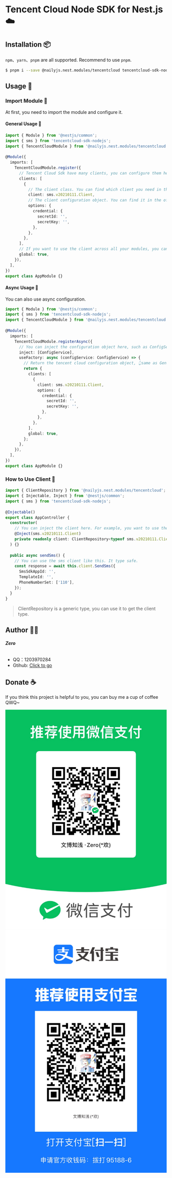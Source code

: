# Tencent Cloud Node SDK for Nest.js ☁️

## Installation 📦

`npm`、`yarn`、`pnpm` are all supported. Recommend to use `pnpm`.

```bash
$ pnpm i --save @nailyjs.nest.modules/tencentcloud tencentcloud-sdk-nodejs
```

## Usage 👋

### Import Module 🧩

At first, you need to import the module and configure it.

#### General Usage 🚀

```typescript
import { Module } from '@nestjs/common';
import { sms } from 'tencentcloud-sdk-nodejs';
import { TencentCloudModule } from '@nailyjs.nest.modules/tencentcloud';

@Module({
  imports: [
    TencentCloudModule.register({
      // Tencent Cloud Sdk have many clients, you can configure them here.
      clients: [
        {
          // The client class. You can find which client you need in the official documentation: https://github.com/TencentCloud/tencentcloud-sdk-nodejs?tab=readme-ov-file#%E7%AE%80%E4%BB%8B
          client: sms.v20210111.Client,
          // The client configuration object. You can find it in the official documentation: https://github.com/TencentCloud/tencentcloud-sdk-nodejs?tab=readme-ov-file#%E7%A4%BA%E4%BE%8B
          options: {
            credential: {
              secretId: '',
              secretKey: '',
            },
          },
        },
      ],
      // If you want to use the client across all your modules, you can set global to true.
      global: true,
    }),
  ],
})
export class AppModule {}
```

#### Async Usage 🚀

You can also use async configuration.

```typescript
import { Module } from '@nestjs/common';
import { sms } from 'tencentcloud-sdk-nodejs';
import { TencentCloudModule } from '@nailyjs.nest.modules/tencentcloud';

@Module({
  imports: [
    TencentCloudModule.registerAsync({
      // You can inject the configuration object here, such as ConfigService.
      inject: [ConfigService],
      useFactory: async (configService: ConfigService) => {
        // Return the tencent cloud configuration object, 👆same as General Usage.
        return {
          clients: [
            {
              client: sms.v20210111.Client,
              options: {
                credential: {
                  secretId: '',
                  secretKey: '',
                },
              },
            },
          ],
          global: true,
        };
      },
    }),
  ],
})
export class AppModule {}
```

### How to Use Client 📝

```typescript
import { ClientRepository } from '@nailyjs.nest.modules/tencentcloud';
import { Injectable, Inject } from '@nestjs/common';
import { sms } from 'tencentcloud-sdk-nodejs';

@Injectable()
export class AppController {
  constructor(
    // You can inject the client here. For example, you want to use the sms client, you can do like this.
    @Inject(sms.v20210111.Client)
    private readonly client: ClientRepository<typeof sms.v20210111.Client>;
  ) {}

  public async sendSms() {
    // You can use the sms client like this. It type safe.
    const response = await this.client.SendSms({
      SmsSdkAppId: '',
      TemplateId: '',
      PhoneNumberSet: ['110'],
    });
  }
}
```

> ClientRepository is a generic type, you can use it to get the client type.

## Author 👨‍💻

###### **Zero**

- QQ：1203970284
- Gtihub: [Click to go](https://groupguanfang/groupguanfang)

## Donate ☕️

If you think this project is helpful to you, you can buy me a cup of coffee QWQ~

![wechat](./screenshots/wechat.jpg)
![alipay](./screenshots/alipay.jpg)
